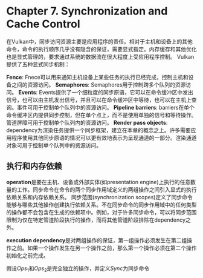 # Chapter 7. Synchronization and Cache Control

在Vulkan中，同步访问资源主要是应用程序的责任。相对于主机和设备上的其他命令，命令的执行顺序几乎没有隐含的保证，需要显式指定。内存缓存和其他优化也是显式管理的，要求通过系统的数据流在很大程度上受应用程序控制。
Vulkan提供了五种显式同步机制：

**Fence**: Fnece可以用来通知主机设备上某些任务的执行已经完成，控制主机和设备之间的资源访问。
**Semaphores**: Semaphores用于控制跨多个队列的资源访问。
**Events**: Events提供了一个细粒度的同步原语，它可以在命令缓冲区中发出信号，也可以由主机发出信号，并且可以在命令缓冲区中等待，也可以在主机上查询。事件可用于控制单个队列中的资源访问。
**Pipeline barriers**: barriers在单个命令缓冲区内提供同步控制，但在单个点上，而不是使用单独的信号和等待操作。管道屏障可用于控制单个队列内的资源访问。
**Render pass objects**: dependency为渲染任务提供一个同步框架，建立在本章的概念之上。许多需要应用程序使用其他同步原语的情况可以更有效地表示为呈现通道的一部分。渲染通道对象可用于控制单个队列中的资源访问。

## 执行和内存依赖

**operation**是要在主机、设备或外部实体(如presentation engine)上执行的任意数量的工作。同步命令在命令的两个同步作用域定义的两组操作之间引入显式的执行依赖关系和内存依赖关系。
同步范围(synchronization scopes)定义了同步命令能够与哪些其他操作创建执行依赖关系。不在同步命令的同步作用域中的任何类型的操作都不会包含在生成的依赖项中。例如，对于许多同步命令，可以将同步范围限制为仅在特定管道阶段执行的操作，而将其他管道阶段排除在dependency之外。

**execution dependency**是对两组操作的保证，第一组操作必须发生在第二组操作之前。如果一个操作发生在另一个操作之前，那么第一个操作必须在第二个操作初始化之前完成。

假设$Ops_1$和$Ops_2$是完全独立的操作，并定义$Sync$为同步命令

